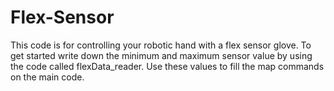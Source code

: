 # Flex-Sensor
This code is for controlling your robotic hand with a flex sensor glove. To get started write down the minimum and maximum sensor value by using the code called flexData_reader. Use these values to fill the map commands on the main code.
